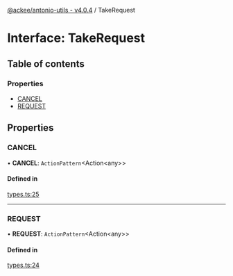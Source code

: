 [@ackee/antonio-utils - v4.0.4](../README.md) / TakeRequest

# Interface: TakeRequest

## Table of contents

### Properties

-   [CANCEL](takerequest.md#cancel)
-   [REQUEST](takerequest.md#request)

## Properties

### CANCEL

• **CANCEL**: `ActionPattern`<Action<any\>\>

#### Defined in

[types.ts:25](https://github.com/AckeeCZ/antonio/blob/326f728/packages/@ackee/antonio-utils/src/types.ts#L25)

---

### REQUEST

• **REQUEST**: `ActionPattern`<Action<any\>\>

#### Defined in

[types.ts:24](https://github.com/AckeeCZ/antonio/blob/326f728/packages/@ackee/antonio-utils/src/types.ts#L24)
